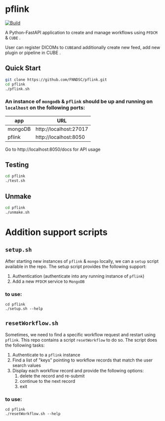 # pflink
[![Build](https://github.com/FNNDSC/pflink/actions/workflows/build.yml/badge.svg)](https://github.com/FNNDSC/pflink/actions/workflows/build.yml)

A Python-FastAPI application to create and manage workflows using `PFDCM` & `CUBE` .

User can register DICOMs to `CUBE`and additionally create new feed, add new plugin or pipeline  in CUBE .

## Quick Start

```bash
git clone https://github.com/FNNDSC/pflink.git
cd pflink
./pflink.sh
```

### An instance of `mongodb` & `pflink` should be up and running on `localhost` on the following ports:


| app     | URL                    |
|---------|------------------------|
| mongoDB | http://localhost:27017 |
| pflink  | http://localhost:8050  |

Go to http://localhost:8050/docs for API usage

## Testing

```bash
cd pflink
./test.sh
```

## Unmake

```bash
cd pflink
./unmake.sh
```

# Addition support scripts
## `setup.sh`
After starting new instances of `pflink` & `mongo` locally, we can a `setup` script available in the repo.
The setup script provides the following support:
1) Authentication (authenticate into any running instance of ``pflink``)
2) Add a new `PFDCM` service to `MongoDB`

### to use:
```commandline
cd pflink
./setup.sh --help
```

## `resetWorkflow.sh`
Sometimes, we need to find a specific workflow request and restart using `pflink`. This repo 
contains a script ``resetWorkflow`` to do so. The script does the following tasks:
1) Authenticate to a ``pflink`` instance
2) Find a list of "keys" pointing to workflow records that match the user search values
3) Display each workflow record and provide the following options:
   1) delete the record and re-submit
   2) continue to the next record
   3) exit

### to use:
```commandline
cd pflink
./resetWorkflow.sh --help
```